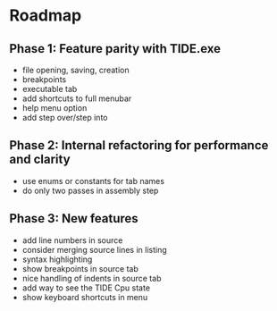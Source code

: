 # Roadmap

## Phase 1: Feature parity with TIDE.exe

- file opening, saving, creation
- breakpoints
- executable tab
- add shortcuts to full menubar
- help menu option
- add step over/step into

## Phase 2: Internal refactoring for performance and clarity

- use enums or constants for tab names
- do only two passes in assembly step

## Phase 3: New features

- add line numbers in source 
- consider merging source lines in listing
- syntax highlighting
- show breakpoints in source tab
- nice handling of indents in source tab
- add way to see the TIDE Cpu state
- show keyboard shortcuts in menu
